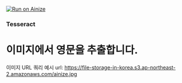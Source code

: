 [![Run on Ainize](https://ainize.ai/static/images/run_on_ainize_button.svg)](https://ainize.web.app/redirect?git_repo=github.com/KiyeopYang/tesseract)

### Tesseract

# 이미지에서 영문을 추출합니다.

이미지 URL 쿼리 예시
url:
https://file-storage-in-korea.s3.ap-northeast-2.amazonaws.com/ainize.jpg
